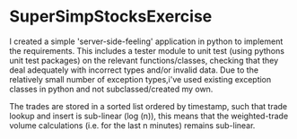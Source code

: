 # SuperSimpStocksExercise
I created a simple 'server-side-feeling' application in python to implement the requirements. This includes a tester module to unit test (using pythons unit test packages) on the relevant functions/classes, checking that they deal adequately with incorrect types and/or invalid data. Due to the relatively small number of exception types,i've used existing exception classes in python and not subclassed/created my own.

The trades are stored in a sorted list ordered by timestamp, such that trade lookup and insert is sub-linear (log (n)), this means that the weighted-trade volume calculations (i.e. for the last n minutes) remains sub-linear.


